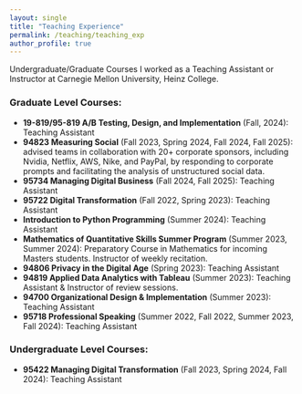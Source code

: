 ```yaml
---
layout: single
title: "Teaching Experience"
permalink: /teaching/teaching_exp
author_profile: true
---
```


Undergraduate/Graduate Courses I worked as a Teaching Assistant or Instructor at Carnegie Mellon University, Heinz College.

### Graduate Level Courses:
- **19-819/95-819 A/B Testing, Design, and Implementation** (Fall, 2024): Teaching Assistant
- **94823 Measuring Social** (Fall 2023, Spring 2024, Fall 2024, Fall 2025): advised teams in collaboration with 20+ corporate sponsors, including Nvidia, Netflix, AWS, Nike, and PayPal, by responding to corporate prompts and facilitating the analysis of unstructured social data.
- **95734 Managing Digital Business** (Fall 2024, Fall 2025): Teaching Assistant
- **95722 Digital Transformation** (Fall 2022, Spring 2023): Teaching Assistant
- **Introduction to Python Programming** (Summer 2024): Teaching Assistant
- **Mathematics of Quantitative Skills Summer Program** (Summer 2023, Summer 2024): Preparatory Course in Mathematics for incoming Masters students. Instructor of weekly recitation.
- **94806 Privacy in the Digital Age** (Spring 2023): Teaching Assistant
- **94819 Applied Data Analytics with Tableau** (Summer 2023): Teaching Assistant & Instructor of review sessions.
- **94700 Organizational Design & Implementation** (Summer 2023): Teaching Assistant
- **95718 Professional Speaking** (Summer 2022, Fall 2022, Summer 2023, Fall 2024): Teaching Assistant

### Undergraduate Level Courses:
- **95422 Managing Digital Transformation** (Fall 2023, Spring 2024, Fall 2024): Teaching Assistant